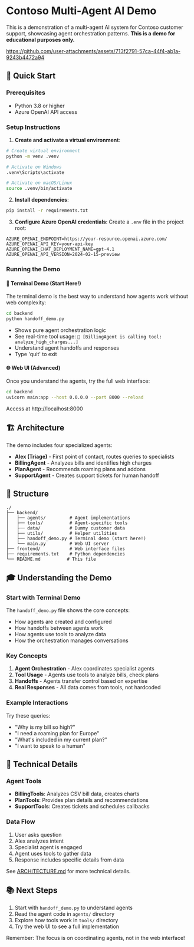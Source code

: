 # Contoso Multi-Agent AI Demo

This is a demonstration of a multi-agent AI system for Contoso customer support, showcasing agent orchestration patterns. **This is a demo for educational purposes only.**



https://github.com/user-attachments/assets/713f2791-57ca-44f4-ab1a-9243b4472a94



## 🚀 Quick Start

### Prerequisites
- Python 3.8 or higher
- Azure OpenAI API access

### Setup Instructions

1. **Create and activate a virtual environment**:
```bash
# Create virtual environment
python -m venv .venv

# Activate on Windows
.venv\Scripts\activate

# Activate on macOS/Linux
source .venv/bin/activate
```

2. **Install dependencies**:
```bash
pip install -r requirements.txt
```

3. **Configure Azure OpenAI credentials**:
Create a `.env` file in the project root:
```env
AZURE_OPENAI_ENDPOINT=https://your-resource.openai.azure.com/
AZURE_OPENAI_API_KEY=your-api-key
AZURE_OPENAI_CHAT_DEPLOYMENT_NAME=gpt-4.1
AZURE_OPENAI_API_VERSION=2024-02-15-preview
```

### Running the Demo

#### 🎯 Terminal Demo (Start Here!)
The terminal demo is the best way to understand how agents work without web complexity:
```bash
cd backend
python handoff_demo.py
```
- Shows pure agent orchestration logic
- See real-time tool usage: `🔧 [BillingAgent is calling tool: analyze_high_charges...]`
- Understand agent handoffs and responses
- Type 'quit' to exit

#### 🌐 Web UI (Advanced)
Once you understand the agents, try the full web interface:
```bash
cd backend
uvicorn main:app --host 0.0.0.0 --port 8000 --reload
```
Access at http://localhost:8000

## 🏗️ Architecture

The demo includes four specialized agents:

- **Alex (Triage)** - First point of contact, routes queries to specialists
- **BillingAgent** - Analyzes bills and identifies high charges  
- **PlanAgent** - Recommends roaming plans and addons
- **SupportAgent** - Creates support tickets for human handoff

## 📁 Structure

```
./
├── backend/
│   ├── agents/         # Agent implementations
│   ├── tools/          # Agent-specific tools
│   ├── data/           # Dummy customer data
│   ├── utils/          # Helper utilities
│   ├── handoff_demo.py # Terminal demo (start here!)
│   └── main.py         # Web UI server
├── frontend/           # Web interface files
├── requirements.txt    # Python dependencies
└── README.md          # This file
```

## 🎓 Understanding the Demo

### Start with Terminal Demo
The `handoff_demo.py` file shows the core concepts:
- How agents are created and configured
- How handoffs between agents work
- How agents use tools to analyze data
- How the orchestration manages conversations

### Key Concepts
1. **Agent Orchestration** - Alex coordinates specialist agents
2. **Tool Usage** - Agents use tools to analyze bills, check plans
3. **Handoffs** - Agents transfer control based on expertise
4. **Real Responses** - All data comes from tools, not hardcoded

### Example Interactions
Try these queries:
- "Why is my bill so high?"
- "I need a roaming plan for Europe"
- "What's included in my current plan?"
- "I want to speak to a human"

## 📝 Technical Details

### Agent Tools
- **BillingTools**: Analyzes CSV bill data, creates charts
- **PlanTools**: Provides plan details and recommendations
- **SupportTools**: Creates tickets and schedules callbacks

### Data Flow
1. User asks question
2. Alex analyzes intent
3. Specialist agent is engaged
4. Agent uses tools to gather data
5. Response includes specific details from data

See [ARCHITECTURE.md](ARCHITECTURE.md) for more technical details.

## 📚 Next Steps

1. Start with `handoff_demo.py` to understand agents
2. Read the agent code in `agents/` directory
3. Explore how tools work in `tools/` directory
4. Try the web UI to see a full implementation

Remember: The focus is on coordinating agents, not in the web interface!
